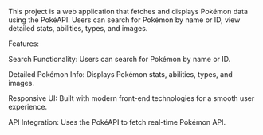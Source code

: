 This project is a web application that fetches and displays Pokémon data using the PokéAPI. Users can search for Pokémon by name or ID, view detailed stats, abilities, types, and images.

Features:

Search Functionality: Users can search for Pokémon by name or ID.

Detailed Pokémon Info: Displays Pokémon stats, abilities, types, and images.

Responsive UI: Built with modern front-end technologies for a smooth user experience.

API Integration: Uses the PokéAPI to fetch real-time Pokémon API.
